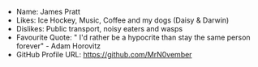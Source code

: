 - Name: James Pratt
- Likes: Ice Hockey, Music, Coffee and my dogs (Daisy & Darwin)
- Dislikes: Public transport, noisy eaters and wasps
- Favourite Quote: " I'd rather be a hypocrite than stay the same person forever" - Adam Horovitz 
- GitHub Profile URL: https://github.com/MrN0vember
